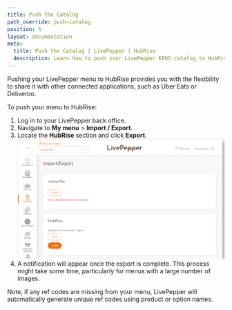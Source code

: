 ```yaml
---
title: Push the Catalog
path_override: push-catalog
position: 5
layout: documentation
meta:
  title: Push the Catalog | LivePepper | HubRise
  description: Learn how to push your LivePepper EPOS catalog to HubRise.
---
```


Pushing your LivePepper menu to HubRise provides you with the flexibility to share it with other connected applications, such as Uber Eats or Deliveroo.

To push your menu to HubRise:

1. Log in to your LivePepper back office.
2. Navigate to **My menu** > **Import / Export**.
3. Locate the **HubRise** section and click **Export**.
   ![Import and Export the Menu](./images/010-hubrise-menu-import.png)
4. A notification will appear once the export is complete. This process might take some time, particularly for menus with a large number of images.

Note, if any ref codes are missing from your menu, LivePepper will automatically generate unique ref codes using product or option names.
